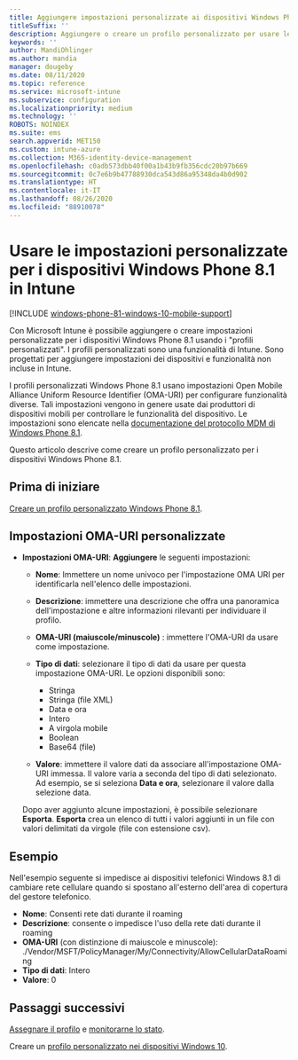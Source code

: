 ```yaml
---
title: Aggiungere impostazioni personalizzate ai dispositivi Windows Phone 8.1 in Microsoft Intune - Azure | Microsoft Docs
titleSuffix: ''
description: Aggiungere o creare un profilo personalizzato per usare le impostazioni OMA-URI per i dispositivi che eseguono Windows Phone 8.1 in Microsoft Intune.
keywords: ''
author: MandiOhlinger
ms.author: mandia
manager: dougeby
ms.date: 08/11/2020
ms.topic: reference
ms.service: microsoft-intune
ms.subservice: configuration
ms.localizationpriority: medium
ms.technology: ''
ROBOTS: NOINDEX
ms.suite: ems
search.appverid: MET150
ms.custom: intune-azure
ms.collection: M365-identity-device-management
ms.openlocfilehash: c0adb573dbb40f00a1b43b9fb356cdc20b97b669
ms.sourcegitcommit: 0c7e6b9b47788930dca543d86a95348da4b0d902
ms.translationtype: HT
ms.contentlocale: it-IT
ms.lasthandoff: 08/26/2020
ms.locfileid: "88910078"
---
```

# <a name="use-custom-settings-for-windows-phone-81-devices-in-intune"></a>Usare le impostazioni personalizzate per i dispositivi Windows Phone 8.1 in Intune

[!INCLUDE [windows-phone-81-windows-10-mobile-support](../includes/windows-phone-81-windows-10-mobile-support.md)]

Con Microsoft Intune è possibile aggiungere o creare impostazioni personalizzate per i dispositivi Windows Phone 8.1 usando i "profili personalizzati". I profili personalizzati sono una funzionalità di Intune. Sono progettati per aggiungere impostazioni dei dispositivi e funzionalità non incluse in Intune.

I profili personalizzati Windows Phone 8.1 usano impostazioni Open Mobile Alliance Uniform Resource Identifier (OMA-URI) per configurare funzionalità diverse. Tali impostazioni vengono in genere usate dai produttori di dispositivi mobili per controllare le funzionalità del dispositivo. Le impostazioni sono elencate nella [documentazione del protocollo MDM di Windows Phone 8.1](/previous-versions/windows/it-pro/windows-phone/dn499787(v=technet.10)).

Questo articolo descrive come creare un profilo personalizzato per i dispositivi Windows Phone 8.1. 

## <a name="before-you-begin"></a>Prima di iniziare

[Creare un profilo personalizzato Windows Phone 8.1](custom-settings-configure.md).

## <a name="custom-oma-uri-settings"></a>Impostazioni OMA-URI personalizzate

- **Impostazioni OMA-URI**: **Aggiungere** le seguenti impostazioni:

  - **Nome**: Immettere un nome univoco per l'impostazione OMA URI per identificarla nell'elenco delle impostazioni.
  - **Descrizione**: immettere una descrizione che offra una panoramica dell'impostazione e altre informazioni rilevanti per individuare il profilo.
  - **OMA-URI (maiuscole/minuscole)** : immettere l'OMA-URI da usare come impostazione.
  - **Tipo di dati**: selezionare il tipo di dati da usare per questa impostazione OMA-URI. Le opzioni disponibili sono:

    - Stringa
    - Stringa (file XML)
    - Data e ora
    - Intero
    - A virgola mobile
    - Boolean
    - Base64 (file)

  - **Valore**: immettere il valore dati da associare all'impostazione OMA-URI immessa. Il valore varia a seconda del tipo di dati selezionato. Ad esempio, se si seleziona **Data e ora**, selezionare il valore dalla selezione data.

  Dopo aver aggiunto alcune impostazioni, è possibile selezionare **Esporta**. **Esporta** crea un elenco di tutti i valori aggiunti in un file con valori delimitati da virgole (file con estensione csv).

## <a name="example"></a>Esempio

Nell'esempio seguente si impedisce ai dispositivi telefonici Windows 8.1 di cambiare rete cellulare quando si spostano all'esterno dell'area di copertura del gestore telefonico.

- **Nome**: Consenti rete dati durante il roaming
- **Descrizione**: consente o impedisce l'uso della rete dati durante il roaming
- **OMA-URI** (con distinzione di maiuscole e minuscole): ./Vendor/MSFT/PolicyManager/My/Connectivity/AllowCellularDataRoaming
- **Tipo di dati**: Intero
- **Valore**: 0

## <a name="next-steps"></a>Passaggi successivi

[Assegnare il profilo](device-profile-assign.md) e [monitorarne lo stato](device-profile-monitor.md).

Creare un [profilo personalizzato nei dispositivi Windows 10](custom-settings-windows-10.md).